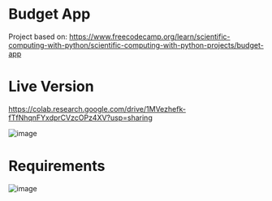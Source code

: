 # Budget App

Project based on: https://www.freecodecamp.org/learn/scientific-computing-with-python/scientific-computing-with-python-projects/budget-app

# Live Version

https://colab.research.google.com/drive/1MVezhefk-fTfNhqnFYxdprCVzcOPz4XV?usp=sharing

![image](https://user-images.githubusercontent.com/91420499/178844885-c9b46214-fd56-4fd7-a442-ee9e7d9c3124.png)

# Requirements

![image](https://user-images.githubusercontent.com/91420499/178844801-581b76e9-a3e7-42ba-837f-4bc3c029bf4e.png)
